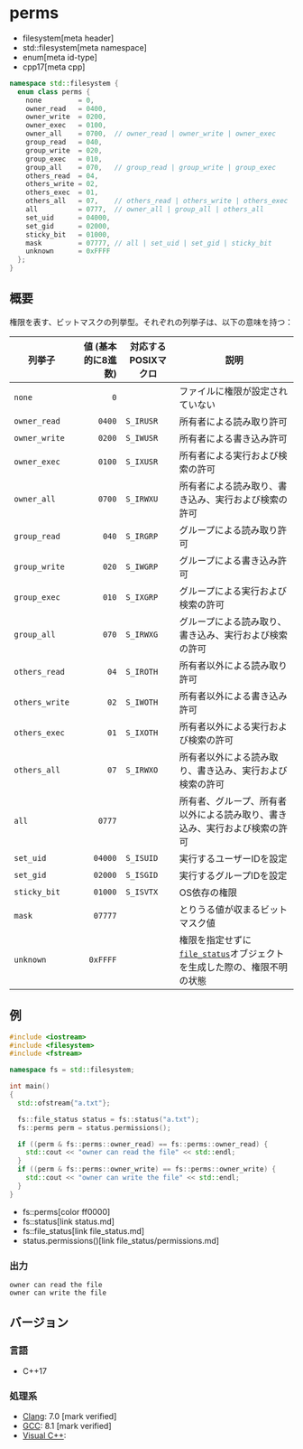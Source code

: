 # perms
* filesystem[meta header]
* std::filesystem[meta namespace]
* enum[meta id-type]
* cpp17[meta cpp]

```cpp
namespace std::filesystem {
  enum class perms {
    none         = 0,
    owner_read   = 0400,
    owner_write  = 0200,
    owner_exec   = 0100,
    owner_all    = 0700,  // owner_read | owner_write | owner_exec
    group_read   = 040,
    group_write  = 020,
    group_exec   = 010,
    group_all    = 070,   // group_read | group_write | group_exec
    others_read  = 04,
    others_write = 02,
    others_exec  = 01,
    others_all   = 07,    // others_read | others_write | others_exec
    all          = 0777,  // owner_all | group_all | others_all
    set_uid      = 04000,
    set_gid      = 02000,
    sticky_bit   = 01000,
    mask         = 07777, // all | set_uid | set_gid | sticky_bit
    unknown      = 0xFFFF
  };
}
```

## 概要
権限を表す、ビットマスクの列挙型。それぞれの列挙子は、以下の意味を持つ：

| 列挙子         | 値 (基本的に8進数) | 対応するPOSIXマクロ | 説明 |
|----------------|-------------------:|---------------------|------|
| `none`         | `0`                |                     | ファイルに権限が設定されていない |
| `owner_read`   | `0400`             | `S_IRUSR`           | 所有者による読み取り許可 |
| `owner_write`  | `0200`             | `S_IWUSR`           | 所有者による書き込み許可 |
| `owner_exec`   | `0100`             | `S_IXUSR`           | 所有者による実行および検索の許可 |
| `owner_all`    | `0700`             | `S_IRWXU`           | 所有者による読み取り、書き込み、実行および検索の許可 |
| `group_read`   | `040`              | `S_IRGRP`           | グループによる読み取り許可 |
| `group_write`  | `020`              | `S_IWGRP`           | グループによる書き込み許可 |
| `group_exec`   | `010`              | `S_IXGRP`           | グループによる実行および検索の許可 |
| `group_all`    | `070`              | `S_IRWXG`           | グループによる読み取り、書き込み、実行および検索の許可 |
| `others_read`  | `04`               | `S_IROTH`           | 所有者以外による読み取り許可 |
| `others_write` | `02`               | `S_IWOTH`           | 所有者以外による書き込み許可 |
| `others_exec`  | `01`               | `S_IXOTH`           | 所有者以外による実行および検索の許可 |
| `others_all`   | `07`               | `S_IRWXO`           | 所有者以外による読み取り、書き込み、実行および検索の許可 |
| `all`          | `0777`             |                     | 所有者、グループ、所有者以外による読み取り、書き込み、実行および検索の許可 |
| `set_uid`      | `04000`            | `S_ISUID`           | 実行するユーザーIDを設定 |
| `set_gid`      | `02000`            | `S_ISGID`           | 実行するグループIDを設定 |
| `sticky_bit`   | `01000`            | `S_ISVTX`           | OS依存の権限 |
| `mask`         | `07777`            |                     | とりうる値が収まるビットマスク値 |
| `unknown`      | `0xFFFF`           |                     | 権限を指定せずに[`file_status`](file_status.md)オブジェクトを生成した際の、権限不明の状態 |


## 例
```cpp example
#include <iostream>
#include <filesystem>
#include <fstream>

namespace fs = std::filesystem;

int main()
{
  std::ofstream{"a.txt"};

  fs::file_status status = fs::status("a.txt");
  fs::perms perm = status.permissions();

  if ((perm & fs::perms::owner_read) == fs::perms::owner_read) {
    std::cout << "owner can read the file" << std::endl;
  }
  if ((perm & fs::perms::owner_write) == fs::perms::owner_write) {
    std::cout << "owner can write the file" << std::endl;
  }
}
```
* fs::perms[color ff0000]
* fs::status[link status.md]
* fs::file_status[link file_status.md]
* status.permissions()[link file_status/permissions.md]

### 出力
```
owner can read the file
owner can write the file
```

## バージョン
### 言語
- C++17

### 処理系
- [Clang](/implementation.md#clang): 7.0 [mark verified]
- [GCC](/implementation.md#gcc): 8.1 [mark verified]
- [Visual C++](/implementation.md#visual_cpp):

